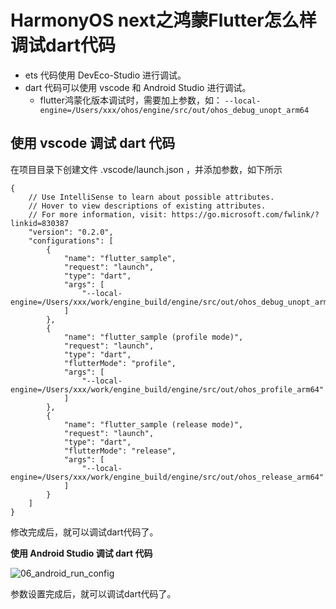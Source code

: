 # HarmonyOS next之鸿蒙Flutter怎么样调试dart代码

- ets 代码使用 DevEco-Studio 进行调试。
- dart 代码可以使用 vscode 和 Android Studio 进行调试。
  - flutter鸿蒙化版本调试时，需要加上参数，如： `--local-engine=/Users/xxx/ohos/engine/src/out/ohos_debug_unopt_arm64`

## 使用 vscode 调试 dart 代码

在项目目录下创建文件 .vscode/launch.json ，并添加参数，如下所示

```
{
    // Use IntelliSense to learn about possible attributes.
    // Hover to view descriptions of existing attributes.
    // For more information, visit: https://go.microsoft.com/fwlink/?linkid=830387
    "version": "0.2.0",
    "configurations": [
        {
            "name": "flutter_sample",
            "request": "launch",
            "type": "dart",
            "args": [
                "--local-engine=/Users/xxx/work/engine_build/engine/src/out/ohos_debug_unopt_arm64"
            ]
        },
        {
            "name": "flutter_sample (profile mode)",
            "request": "launch",
            "type": "dart",
            "flutterMode": "profile",
            "args": [
                "--local-engine=/Users/xxx/work/engine_build/engine/src/out/ohos_profile_arm64"
            ]
        },
        {
            "name": "flutter_sample (release mode)",
            "request": "launch",
            "type": "dart",
            "flutterMode": "release",
            "args": [
                "--local-engine=/Users/xxx/work/engine_build/engine/src/out/ohos_release_arm64"
            ]
        }
    ]
}
```

修改完成后，就可以调试dart代码了。

**使用 Android Studio 调试 dart 代码**

![06_android_run_config](https://p.ipic.vip/4yxjw6.png)

参数设置完成后，就可以调试dart代码了。
